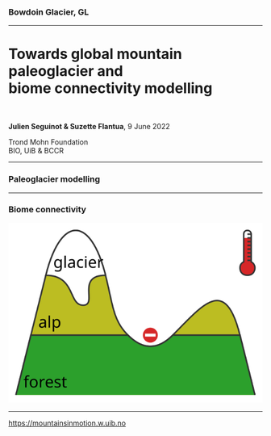 ### Bowdoin Glacier, GL  <!-- .element style="top: 1em" -->

<!-- .slide: data-background-image="https://live.staticflickr.com/65535/49298829236_2546afe01d_k.jpg" -->

---

# Towards global mountain paleoglacier and <br> biome connectivity modelling

<br>

**Julien Seguinot & Suzette Flantua**, 9 June 2022

Trond Mohn Foundation <br>
BIO, UiB & BCCR

---

### Paleoglacier modelling  <!-- .element style="top: 1em" -->

<!-- .slide: data-background-iframe="https://player.vimeo.com/video/294517816?autoplay=1&loop=1&color=ffffff&title=0&byline=0&portrait=0#t=45s" -->

---

### Biome connectivity

<img src="../../figures/cartoon-biome-connectivity.svg" width="540px"/>

---

https://mountainsinmotion.w.uib.no
